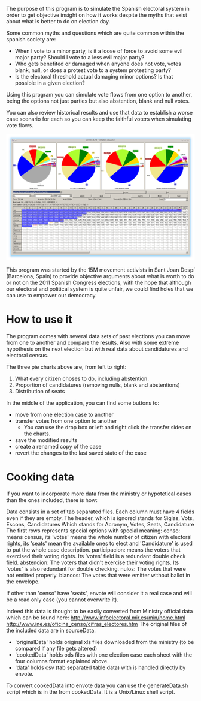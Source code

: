 The purpose of this program is to simulate the Spanish electoral system
in order to get objective insight on how it works despite the myths 
that exist about what is better to do on election day.

Some common myths and questions which are quite common within the 
spanish society are:
- When I vote to a minor party, is it a loose of force to avoid
some evil major party? Should I vote to a less evil major party?
- Who gets benefited or damaged when anyone does not vote, votes blank, 
null, or does a protest vote to a system protesting party?
- Is the electoral threshold actual damaging minor options?
Is that possible in a given election?

Using this program you can simulate vote flows from one option to
another, being the options not just parties but also abstention, 
blank and null votes.

You can also review historical results and use that data to establish
a worse case scenario for each so you can keep the faithful voters
when simulating vote flows.

![Screenshot of enVote](parlament2012-EncuestaElPais17N.png)


This program was started by the 15M movement activists in Sant 
Joan Despí (Barcelona, Spain) to provide objective arguments about
what is worth to do or not on the 2011 Spanish Congress elections,
with the hope that although our electoral and political 
system is quite unfair, we could find holes that we can use to
empower our democracy.


How to use it
=============

The program comes with several data sets of past elections
you can move from one to another and compare the results.
Also with some extreme hypothesis on the next election
but with real data about candidatures and electoral census.

The three pie charts above are, from left to right:
1. What every citizen choses to do, including abstention.
2. Proportion of candidatures (removing nulls, blank and abstentions)
3. Distribution of seats

In the middle of the application, you can find some buttons to:
- move from one election case to another
- transfer votes from one option to another
	- You can use the drop box or left and right click the
	  transfer sides on the charts.
- save the modified results
- create a renamed copy of the case
- revert the changes to the last saved state of the case

Cooking data
============

If you want to incorporate more data from the ministry
or hypotetical cases than the ones included, there is how:

Data consists in a set of tab separated files.
Each column must have 4 fields even if they are empty.
The header, which is ignored stands for
	Siglas, Vots, Escons, Candidatures
Which stands for
	Acronym, Votes, Seats, Candidature
The first rows represents special options with special
meaning:
	censo: means census, its 'votes' means the whole
		number of citizen with electoral rights,
		its 'seats' mean the available ones to elect
		and 'Candidature' is used to put the whole
		case description.
	participacion: means the voters that exercised
		their voting rights. Its 'votes' field is a
		redundant double check field.
	abstencion: The voters that didn't exercise their 
		voting rights. Its 'votes' is also redundant
		for double checking.
	nulos: The votes that were not emitted properly.
	blancos: The votes that were emitter without
		ballot in the envelope.

If other than 'censo' have 'seats', envote will consider
it a real case and will be a read only case (you cannot
overwrite it).

Indeed this data is thought to be easily converted from
Ministry official data which can be found here:
	http://www.infoelectoral.mir.es/min/home.html
	http://www.ine.es/oficina_censo/cifras_electores.htm
The original files of the included data are in sourceData.


* 'originalData' holds original xls files downloaded from 
  the ministry (to be compared if any file gets altered)
* 'cookedData' holds ods files with one election case each
  sheet with the four columns format explained above.
* 'data' holds csv (tab separated table data) with is handled
  directly by envote.

To convert cookedData into envote data you can use 
the generateData.sh script which is in the from cookedData. It is a
Unix/Linux shell script.





